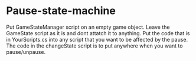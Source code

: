 # Pause-state-machine
Put GameStateManager script on an empty game object.
Leave the GameState script as it is and dont attatch it to anything.
Put the code that is in YourScripts.cs into any script that you want to be affected by the pause.
The code in the changeState script is to put anywhere when you want to pause/unpause.
